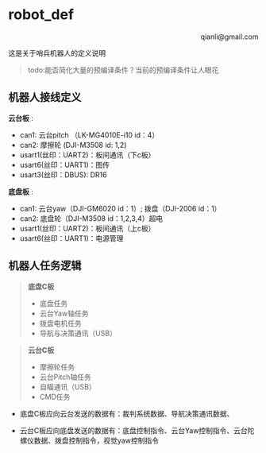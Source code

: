 # robot_def
<p align='right'>qianli@gmail.com</p>
这是关于哨兵机器人的定义说明

> todo:能否简化大量的预编译条件？当前的预编译条件让人眼花

## 机器人接线定义
 **云台板** : 
 * can1: 云台pitch （LK-MG4010E-i10 id：4） 
 * can2: 摩擦轮 (DJI-M3508 id: 1,2)
 * usart1(丝印：UART2)：板间通讯（下c板）
 * usart6(丝印：UART1)：图传
 * usart3(丝印：DBUS):  DR16 

 **底盘板** : 
 * can1: 云台yaw（DJI-GM6020 id：1）; 拨盘（DJI-2006 id：1）
 * can2: 底盘轮（DJI-M3508 id：1,2,3,4）超电
 * usart1(丝印：UART2)：板间通讯（上c板）
 * usart6(丝印：UART1)：电源管理


## 机器人任务逻辑
> **底盘C板** 
> * 底盘任务
> * 云台Yaw轴任务
> * 拨盘电机任务
> * 导航与决策通讯（USB）


> **云台C板** 
> * 摩擦轮任务
> * 云台Pitch轴任务
> * 自瞄通讯（USB）
> * CMD任务

* 底盘C板应向云台发送的数据有：裁判系统数据、导航决策通讯数据、

* 云台C板应向底盘发送的数据有：底盘控制指令、云台Yaw控制指令、云台陀螺仪数据、拨盘控制指令，视觉yaw控制指令